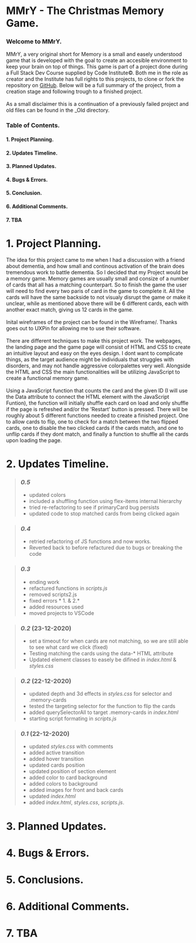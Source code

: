 # MMrY - The Christmas Memory Game.

### Welcome to MMrY. 
MMrY, a very original short for Memory is a small and easely understood game that is developed with the goal to create an accesible environment to keep your brain on top of things. 
This game is part of a project done during a Full Stack Dev Course supplied by Code Institute©. Both me in the role as creator and the Institute has full rights to this projects, to clone or fork the repository on [GitHub](https://github.com/Daffie95/MS2-mmry).
Below will be a full summary of the project, from a creation stage and following trough to a finished project. 
<br>
<br>
As a small disclaimer this is a continuation of a previously failed project and old files can be found in the _Old directory.

### Table of Contents.
#### 1. Project Planning.
#### 2. Updates Timeline.
#### 3. Planned Updates.
#### 4. Bugs & Errors.
#### 5. Conclusion.
#### 6. Additional Comments.
#### 7. TBA

# 1. Project Planning.
The idea for this project came to me when I had a discussion with a friend about dementia, and how small and continous activation of the brain does tremendous work to battle dementia.
So I decided that my Project would be a memory game. Memory games are usually small and consize of a number of cards that all has a matching counterpart. So to finish the game the user will need to find every two paris of card in the game to complete it.
All the cards will have the same backside to not visualy disrupt the game or make it unclear, while as mentioned above there will be 6 different cards, each with another exact match, giving us 12 cards in the game. 
<br>
<br>
Inital wireframes of the project can be found in the Wireframe/. Thanks goes out to UXPin for allowing me to use their software.
<br>
<br>
There are different techniques to make this project work. The webpages, the landing page and the game page will consist of HTML and CSS to create an intuitive layout and easy on the eyes design. 
I dont want to complicate things, as the target audience might be individuals that struggles with disorders, and may not handle aggressive colorpalettes very well. 
Alongside the  HTML and CSS the main functionalities will be utilizing JavaScript to create a functional memory game.
<br>
<br>
Using a JavaScript function that counts the card and the given ID (I will use the Data attribute to connect the HTML element with the JavaScript Funtion), the function will initially shuffle each card on load and only shuffle if the page is refreshed and/or the 'Restart' button is pressed.
There will be roughly about 5 different functions needed to create a finished project. One to  allow cards to flip, one to check for a match between the two flipped cards, one to disable the two clicked cards if the cards match, and one to unflip cards if they dont match, and finally a function to shuffle all the cards upon loading the page.


# 2. Updates Timeline.
> ### *0.5*
> * updated colors
> * included a shuffling function using flex-items internal hierarchy
> * tried re-refactoring to see if primaryCard bug persists
> * updated code to stop matched cards from being clicked again

> ### *0.4*
> * retried refactoring of JS functions and now works.
> * Reverted back to before refactured due to bugs or breaking the code

> ### *0.3*
> * ending work
> * refactured functions in *scripts.js*
> * removed scripts2.js
> * fixed errors * 1. & 2.*
> * added resources used
> * moved projects to VSCode

> ### *0.2* (23-12-2020)
> * set a timeout for when cards are not matching, so we are still able to see what card we click (fixed)
> * Testing matching the cards using the data-* HTML attribute
> * Updated element classes to easely be difined in *index.html* & *styles.css*

> ### *0.2* (22-12-2020)
> * updated depth and 3d effects in *styles.css* for selector and .memory-cards
> * tested the targeting selector for the function to flip the cards
> * added querySelectorAll to target .memory-cards in *index.html*
> * starting script formating in *scripts.js*

>  ### *0.1* (22-12-2020)
> * updated *styles.css* with comments<br>
> * added active transition<br>
> * added hover transition<br>
> * updated cards position<br>
> * updated position of section element<br>
> * added color to card background<br>
> * added colors to background <br>
> * added images for front and back cards <br>
> * updated *index.html*<br>
> * added *index.html*, *styles.css*, *scripts.js*.

# 3. Planned Updates.
# 4. Bugs & Errors.
# 5. Conclusions.
# 6. Additional Comments.
# 7. TBA